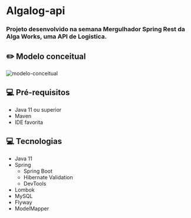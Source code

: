 # Algalog-api

### Projeto desenvolvido na semana Mergulhador Spring Rest da Alga Works, uma API de Logistica.

## ✏️ Modelo conceitual

<img src="https://i.ibb.co/WFwC9N0/modelo-conceitual.png" alt="modelo-conceitual">

## 💻 Pré-requisitos

* Java 11 ou superior
* Maven
* IDE favorita

## 💻 Tecnologias

* Java 11
* Spring 
  * Spring Boot
  * Hibernate Validation
  * DevTools
* Lombok
* MySQL 
* Flyway
* ModelMapper
